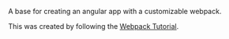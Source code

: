 A base for creating an angular app with a customizable webpack. 

This was created by following the [Webpack Tutorial](https://angular.io/docs/ts/latest/guide/webpack.html).